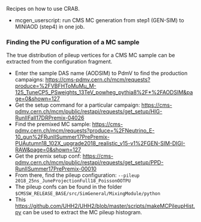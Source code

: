 Recipes on how to use CRAB.

- mcgen_userscript: run CMS MC generation from step1 (GEN-SIM) to MINIAOD (step4) in one job.


### Finding the PU configuration of a MC sample
The true distribution of pileup vertices for a CMS MC sample can be extracted from the configuration fragment. 

  - Enter the sample DAS name (AODSIM) to PdmV to find the production campaigns: https://cms-pdmv.cern.ch/mcm/requests?produce=%2FVBFHToMuMu_M-125_TuneCP5_PSweights_13TeV_powheg_pythia8%2F*%2FAODSIM&page=0&shown=127
  - Get the setup command for a particular campaign: https://cms-pdmv.cern.ch/mcm/public/restapi/requests/get_setup/HIG-RunIIFall17DRPremix-04026
  - Find the premixed MC sample: https://cms-pdmv.cern.ch/mcm/requests?produce=%2FNeutrino_E-10_gun%2FRunIISummer17PrePremix-PUAutumn18_102X_upgrade2018_realistic_v15-v1%2FGEN-SIM-DIGI-RAW&page=0&shown=127
  - Get the premix setup conf: https://cms-pdmv.cern.ch/mcm/public/restapi/requests/get_setup/PPD-RunIISummer17PrePremix-00010
  - From there, find the pileup configuration: `--pileup 2018_25ns_JuneProjectionFull18_PoissonOOTPU`
  - The pileup confs can be found in the folder `$CMSSW_RELEASE_BASE/src/SimGeneral/MixingModule/python`
  - This https://github.com/UHH2/UHH2/blob/master/scripts/makeMCPileupHist.py can be used to extract the MC pileup histogram.

